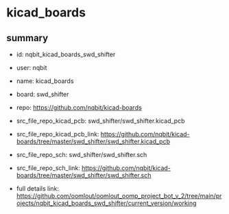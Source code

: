 # kicad_boards
 
## summary 
* id: nqbit_kicad_boards_swd_shifter
* user: nqbit
* name: kicad_boards
* board: swd_shifter
* repo: https://github.com/nqbit/kicad-boards
* src_file_repo_kicad_pcb: swd_shifter/swd_shifter.kicad_pcb
* src_file_repo_kicad_pcb_link: https://github.com/nqbit/kicad-boards/tree/master/swd_shifter/swd_shifter.kicad_pcb


* src_file_repo_sch: swd_shifter/swd_shifter.sch
* src_file_repo_sch_link: https://github.com/nqbit/kicad-boards/tree/master/swd_shifter/swd_shifter.sch
* full details link: https://github.com/oomlout/oomlout_oomp_project_bot_v_2/tree/main/projects/nqbit_kicad_boards_swd_shifter/current_version/working  







